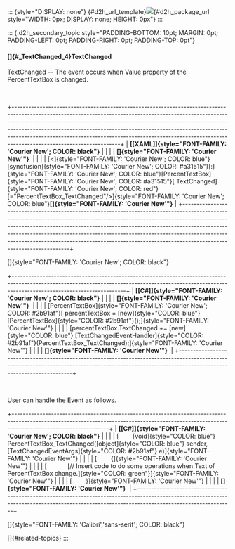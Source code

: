 ::: {style="DISPLAY: none"}
[](ms-xhelp:///?Id=d2h_url_template){#d2h_url_template}![](!package_url!){#d2h_package_url style="WIDTH: 0px; DISPLAY: none; HEIGHT: 0px"}
:::

::: {.d2h_secondary_topic style="PADDING-BOTTOM: 10pt; MARGIN: 0pt; PADDING-LEFT: 0pt; PADDING-RIGHT: 0pt; PADDING-TOP: 0pt"}
#### []{#_TextChanged_4}TextChanged

TextChanged -- The event occurs when Value property of the PercentTextBox is changed.

 

+--------------------------------------------------------------------------------------------------------------------------------------------------------------------------------------------------------------------------------------------------------------------------------------------------------------------------------------------------------------------------------------------------------------------------------------------+
| **[\[XAML\]]{style="FONT-FAMILY: 'Courier New'; COLOR: black"}**                                                                                                                                                                                                                                                                                                                                                                           |
|                                                                                                                                                                                                                                                                                                                                                                                                                                            |
| **[]{style="FONT-FAMILY: 'Courier New'"}**                                                                                                                                                                                                                                                                                                                                                                                                 |
|                                                                                                                                                                                                                                                                                                                                                                                                                                            |
| [\<]{style="FONT-FAMILY: 'Courier New'; COLOR: blue"}[syncfusion]{style="FONT-FAMILY: 'Courier New'; COLOR: #a31515"}[:]{style="FONT-FAMILY: 'Courier New'; COLOR: blue"}[PercentTextBox]{style="FONT-FAMILY: 'Courier New'; COLOR: #a31515"}[ TextChanged]{style="FONT-FAMILY: 'Courier New'; COLOR: red"}[=\"PercentTextBox_TextChanged\"/\>]{style="FONT-FAMILY: 'Courier New'; COLOR: blue"}**[]{style="FONT-FAMILY: 'Courier New'"}** |
+--------------------------------------------------------------------------------------------------------------------------------------------------------------------------------------------------------------------------------------------------------------------------------------------------------------------------------------------------------------------------------------------------------------------------------------------+

[]{style="FONT-FAMILY: 'Courier New'; COLOR: black"} 

+----------------------------------------------------------------------------------------------------------------------------------------------------------------------------------------------------+
| **[\[C#\]]{style="FONT-FAMILY: 'Courier New'; COLOR: black"}**                                                                                                                                     |
|                                                                                                                                                                                                    |
| **[]{style="FONT-FAMILY: 'Courier New'"}**                                                                                                                                                         |
|                                                                                                                                                                                                    |
| [PercentTextBox]{style="FONT-FAMILY: 'Courier New'; COLOR: #2b91af"}[ percentTextBox = [new]{style="COLOR: blue"} [PercentTextBox]{style="COLOR: #2b91af"}();]{style="FONT-FAMILY: 'Courier New'"} |
|                                                                                                                                                                                                    |
| [percentTextBox.TextChanged += [new]{style="COLOR: blue"} [TextChangedEventHandler]{style="COLOR: #2b91af"}(PercentTextBox_TextChanged);]{style="FONT-FAMILY: 'Courier New'"}                      |
|                                                                                                                                                                                                    |
| **[]{style="FONT-FAMILY: 'Courier New'"}**                                                                                                                                                         |
+----------------------------------------------------------------------------------------------------------------------------------------------------------------------------------------------------+

 

User can handle the Event as follows.

+----------------------------------------------------------------------------------------------------------------------------------------------------------------------------------------------+
| **[\[C#\]]{style="FONT-FAMILY: 'Courier New'; COLOR: black"}**                                                                                                                               |
|                                                                                                                                                                                              |
| [        [void]{style="COLOR: blue"} PercentTextBox_TextChanged([object]{style="COLOR: blue"} sender, [TextChangedEventArgs]{style="COLOR: #2b91af"} e)]{style="FONT-FAMILY: 'Courier New'"} |
|                                                                                                                                                                                              |
| [        {]{style="FONT-FAMILY: 'Courier New'"}                                                                                                                                              |
|                                                                                                                                                                                              |
| [            [// Insert code to do some operations when Text of PercentTextBox change.]{style="COLOR: green"}]{style="FONT-FAMILY: 'Courier New'"}                                           |
|                                                                                                                                                                                              |
| [        }]{style="FONT-FAMILY: 'Courier New'"}                                                                                                                                              |
|                                                                                                                                                                                              |
| **[]{style="FONT-FAMILY: 'Courier New'"}**                                                                                                                                                   |
+----------------------------------------------------------------------------------------------------------------------------------------------------------------------------------------------+

[]{style="FONT-FAMILY: 'Calibri','sans-serif'; COLOR: black"} 

[]{#related-topics}
:::
